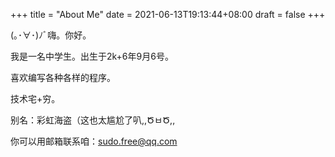 +++
title = "About Me"
date = 2021-06-13T19:13:44+08:00
draft = false
+++

(｡･∀･)ﾉﾞ嗨。你好。

<!--more-->

我是一名中学生。出生于2k+6年9月6号。

喜欢编写各种各样的程序。

技术宅+穷。

别名：彩虹海盗（这也太尴尬了叭,,ԾㅂԾ,,

你可以用邮箱联系咱：sudo.free@qq.com

